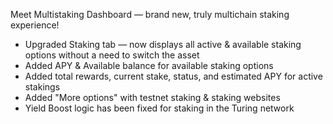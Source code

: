 Meet Multistaking Dashboard — brand new, truly multichain staking experience!
- Upgraded Staking tab — now displays all active & available staking options without a need to switch the asset
- Added APY & Available balance for available staking options
- Added total rewards, current stake, status, and estimated APY for active stakings
- Added "More options" with testnet staking & staking websites
- Yield Boost logic has been fixed for staking in the Turing network